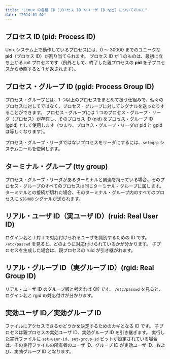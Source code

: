 ```yaml
---
title: "Linux の各種 ID（プロセス ID やユーザ ID など）についてのメモ"
date: "2014-01-02"
---
```


プロセス ID (pid: Process ID)
----

Unix システム上で動作しているプロセスには、0 ～ 30000 までのユニークな **pid**（プロセス ID）が割り当てられます。
プロセス ID が 1 のものは、最初に立ち上がる init プロセスです（例外として、終了した親プロセスの **pid** を子プロセスから参照すると 1 が返されます）。


プロセス・グループ ID (pgid: Process Group ID)
----

プロセス・グループとは、1 つ以上のプロセスをまとめて扱う仕組みで、個々のプロセスに対してではなく、プロセス・グループに対してシグナルを送ったりすることができます。
プロセス・グループには 1 つのプロセス・グループ・リーダ（プロセス）が存在し、そのプロセス ID (pid) をプロセス・グループ ID (gpid) として使用します（つまり、プロセス・グループ・リーダの pid と gpid は等しくなります）。

プロセス・グループ・リーダではないプロセスをリーダにするには、`setpgrp` システムコールを使用します。


ターミナル・グループ (tty group)
----

プロセス・グループ・リーダがあるターミナルと関連を持っている場合、そのプロセス・グループのすべてのプロセスは同じターミナル・グループに属します。
ターミナルとの接続が切れた場合、そのターミナル・グループ内のすべてのプロセスに `SIGHUB` シグナルが送られます。


リアル・ユーザ ID（実ユーザ ID）(ruid: Real User ID)
----

ログイン名と１対１で対応付けられるユーザを識別するための ID です。
`/etc/passwd` を見ると、どのように対応付けられているかが分かります。
子プロセスを生成した場合は、親プロセスの ruid が引き継がれます。


リアル・グループ ID（実グループ ID）(rgid: Real Group ID)
----

リアル・ユーザ ID のグループ版と考えれば OK です。
`/etc/passwd` を見ると、ログイン名と rgid の対応付けが分かります。


実効ユーザ ID／実効グループ ID
----

ファイルにアクセスできるかどうかを決定するためのカギとなる ID です。
子プロセスは親プロセスの実効ユーザ ID、実効グループ ID を引き継ぎます。
実行した実行ファイルに `set-user-id`、`set-group-id` ビットが設定されている場合は、その実行ファイルの所有者のユーザ ID、グループ ID が実効ユーザ ID、および、実効グループ ID となります。



